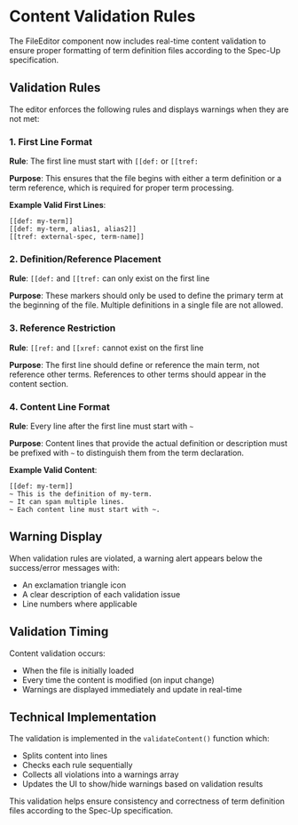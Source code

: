 # Content Validation Rules

The FileEditor component now includes real-time content validation to ensure proper formatting of term definition files according to the Spec-Up specification.

## Validation Rules

The editor enforces the following rules and displays warnings when they are not met:

### 1. First Line Format

**Rule**: The first line must start with `[[def:` or `[[tref:`

**Purpose**: This ensures that the file begins with either a term definition or a term reference, which is required for proper term processing.

**Example Valid First Lines**:

```text
[[def: my-term]]
[[def: my-term, alias1, alias2]]
[[tref: external-spec, term-name]]
```

### 2. Definition/Reference Placement

**Rule**: `[[def:` and `[[tref:` can only exist on the first line

**Purpose**: These markers should only be used to define the primary term at the beginning of the file. Multiple definitions in a single file are not allowed.

### 3. Reference Restriction

**Rule**: `[[ref:` and `[[xref:` cannot exist on the first line

**Purpose**: The first line should define or reference the main term, not reference other terms. References to other terms should appear in the content section.

### 4. Content Line Format

**Rule**: Every line after the first line must start with `~`

**Purpose**: Content lines that provide the actual definition or description must be prefixed with `~` to distinguish them from the term declaration.

**Example Valid Content**:

```text
[[def: my-term]]
~ This is the definition of my-term.
~ It can span multiple lines.
~ Each content line must start with ~.
```

## Warning Display

When validation rules are violated, a warning alert appears below the success/error messages with:

- An exclamation triangle icon
- A clear description of each validation issue
- Line numbers where applicable

## Validation Timing

Content validation occurs:

- When the file is initially loaded
- Every time the content is modified (on input change)
- Warnings are displayed immediately and update in real-time

## Technical Implementation

The validation is implemented in the `validateContent()` function which:

- Splits content into lines
- Checks each rule sequentially
- Collects all violations into a warnings array
- Updates the UI to show/hide warnings based on validation results

This validation helps ensure consistency and correctness of term definition files according to the Spec-Up specification.
